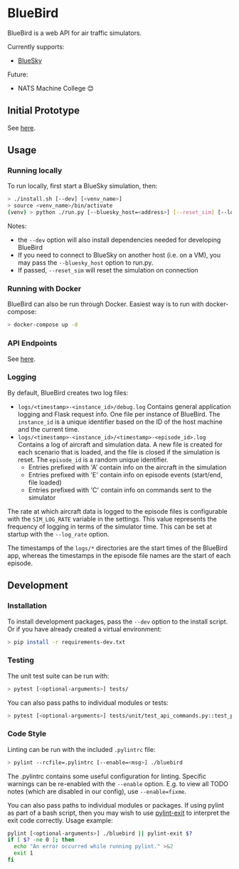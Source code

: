 
# BlueBird

BlueBird is a web API for air traffic simulators.

Currently supports:

- [BlueSky](https://github.com/alan-turing-institute/bluesky)

Future:

- NATS Machine College 😊


## Initial Prototype

See [here](docs/InitialProto.md).


## Usage

### Running locally

To run locally, first start a BlueSky simulation, then:

```bash
> ./install.sh [--dev] [<venv_name>]
> source <venv_name>/bin/activate
(venv) > python ./run.py [--bluesky_host=<address>] [--reset_sim] [--log_rate=<rate>]
```

Notes:
- the `--dev` option will also install dependencies needed for developing BlueBird
- If you need to connect to BlueSky on another host (i.e. on a VM), you may pass the `--bluesky_host` option to run.py.
- If passed, `--reset_sim` will reset the simulation on connection

### Running with Docker

BlueBird can also be run through Docker. Easiest way is to run with docker-compose:

```bash
> docker-compose up -d
```

### API Endpoints

See [here](API.md).

### Logging

By default, BlueBird creates two log files:

- `logs/<timestamp>-<instance_id>/debug.log` Contains general application logging and Flask request info. One file per instance of BlueBird. The `instance_id` is a unique identifier based on the ID of the host machine and the current time.
- `logs/<timestamp>-<instance_id>/<timestamp>-<episode_id>.log` Contains a log of aircraft and simulation data. A new file is created for each scenario that is loaded, and the file is closed if the simulation is reset. The `episode_id` is a random unique identifier.
    - Entries prefixed with 'A' contain info on the aircraft in the simulation
    - Entries prefixed with 'E' contain info on episode events (start/end, file loaded)
    - Entries prefixed with 'C' contain info on commands sent to the simulator

The rate at which aircraft data is logged to the episode files is configurable with the `SIM_LOG_RATE` variable in the settings. This value represents the frequency of logging in terms of the simulator time. This can be set at startup with the `--log_rate` option.

The timestamps of the `logs/*` directories are the start times of the BlueBird app, whereas the timestamps in the episode file names are the start of each episode.

## Development

### Installation

To install development packages, pass the `--dev` option to the install script. Or if you have already created a virtual environment:

```bash
> pip install -r requirements-dev.txt
```

### Testing

The unit test suite can be run with:

```bash
> pytest [<optional-arguments>] tests/
```

You can also pass paths to individual modules or tests:

```bash
> pytest [<optional-arguments>] tests/unit/test_api_commands.py::test_pos_command
```

### Code Style

Linting can be run with the included `.pylintrc` file:

```bash
> pylint --rcfile=.pylintrc [--enable=<msg>] ./bluebird
```

The .pylintrc contains some useful configuration for linting. Specific warnings can be re-enabled with the `--enable` option. E.g. to view all TODO notes (which are disabled in our config), use `--enable=fixme`.

You can also pass paths to individual modules or packages. If using pylint as part of a bash script, then you may wish to use [pylint-exit](https://github.com/jongracecox/pylint-exit) to interpret the exit code correctly. Usage example:

```bash
pylint [<optional-arguments>] ./bluebird || pylint-exit $?
if [ $? -ne 0 ]; then
  echo "An error occurred while running pylint." >&2
  exit 1
fi
```
